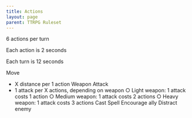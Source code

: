 ```yaml
---
title: Actions
layout: page
parent: TTRPG Ruleset
---
```


6 actions per turn

Each action is 2 seconds

Each turn is 12 seconds


Move
  - X distance per 1 action
Weapon Attack
  - 1 attack per X actions, depending on weapon
    ○ Light weapon: 1 attack costs 1 action
    ○ Medium weapon: 1 attack costs 2 actions
    ○ Heavy weapon: 1 attack costs 3 actions
Cast Spell
Encourage ally
Distract enemy